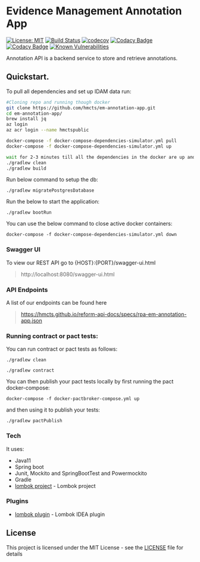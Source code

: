 # Evidence Management Annotation App
[![License: MIT](https://img.shields.io/badge/License-MIT-yellow.svg)](https://opensource.org/licenses/MIT)
[![Build Status](https://travis-ci.org/hmcts/em-annotation-app.svg?branch=master)](https://travis-ci.org/hmcts/em-annotation-app)
[![codecov](https://codecov.io/gh/hmcts/em-annotation-app/branch/master/graph/badge.svg)](https://codecov.io/gh/hmcts/em-annotation-app)
[![Codacy Badge](https://api.codacy.com/project/badge/Grade/8a50dd2a7b9144029e8547bf019fe2c7)](https://www.codacy.com/app/HMCTS/em-annotation-app)
[![Codacy Badge](https://api.codacy.com/project/badge/Coverage/8a50dd2a7b9144029e8547bf019fe2c7)](https://www.codacy.com/app/HMCTS/em-annotation-app)
[![Known Vulnerabilities](https://snyk.io/test/github/hmcts/em-annotation-app/badge.svg)](https://snyk.io/test/github/hmcts/em-annotation-app)

Annotation API is a backend service to store and retrieve annotations.


## Quickstart.
To pull all dependencies and set up IDAM data run:
```bash
#Cloning repo and running though docker
git clone https://github.com/hmcts/em-annotation-app.git
cd em-annotation-app/
brew install jq
az login
az acr login --name hmctspublic

docker-compose -f docker-compose-dependencies-simulator.yml pull
docker-compose -f docker-compose-dependencies-simulator.yml up

wait for 2-3 minutes till all the dependencies in the docker are up and running.
./gradlew clean
./gradlew build
```

Run below command to setup the db:
```
./gradlew migratePostgresDatabase
```

Run the below to start the application:
```
./gradlew bootRun
```

You can use the below command to close active docker containers:
```
docker-compose -f docker-compose-dependencies-simulator.yml down
```

### Swagger UI
To view our REST API go to {HOST}:{PORT}/swagger-ui.html
> http://localhost:8080/swagger-ui.html

### API Endpoints
A list of our endpoints can be found here
> https://hmcts.github.io/reform-api-docs/specs/rpa-em-annotation-app.json

### Running contract or pact tests:

You can run contract or pact tests as follows:
```
./gradlew clean
```

```
./gradlew contract
```

You can then publish your pact tests locally by first running the pact docker-compose:

```
docker-compose -f docker-pactbroker-compose.yml up
```


and then using it to publish your tests:

```
./gradlew pactPublish
```

### Tech

It uses:

* Java11
* Spring boot
* Junit, Mockito and SpringBootTest and Powermockito
* Gradle
* [lombok project](https://projectlombok.org/) - Lombok project

### Plugins
* [lombok plugin](https://plugins.jetbrains.com/idea/plugin/6317-lombok-plugin) - Lombok IDEA plugin

## License

This project is licensed under the MIT License - see the [LICENSE](LICENSE) file for details

